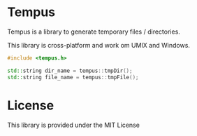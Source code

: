 # Tempus

Tempus is a library to generate temporary files / directories.

This library is cross-platform and work om UMIX and Windows.

```cpp
#include <tempus.h>

std::string dir_name = tempus::tmpDir();
std::string file_name = tempus::tmpFile();
```

# License

This library is provided under the MIT License
